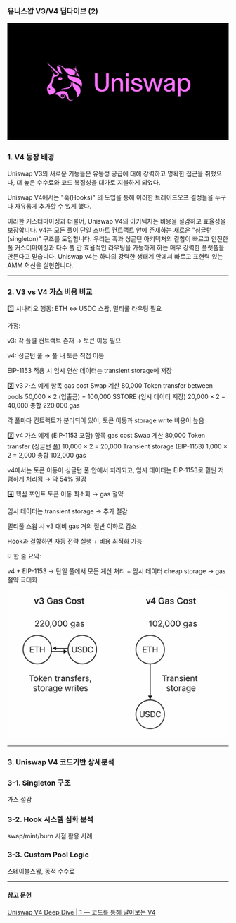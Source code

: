 ### **유니스왑 V3/V4 딥다이브 (2)**

![Main](</Advanced-Resources/Uniswap-Deep-Dive(1)/Images/Main.png>)

### **1. V4 등장 배경**

Uniswap V3의 새로운 기능들은 유동성 공급에 대해 강력하고 명확한 접근을 취했으나, 더 높은 수수료와 코드 복잡성을 대가로 지불하게 되었다.

Uniswap V4에서는 "훅(Hooks)" 의 도입을 통해 이러한 트레이드오프 결정들을 누구나 자유롭게 추가할 수 있게 했다.

이러한 커스터마이징과 더불어, Uniswap V4의 아키텍처는 비용을 절감하고 효율성을 보장합니다. v4는 모든 풀이 단일 스마트 컨트랙트 안에 존재하는 새로운 "싱글턴(singleton)" 구조를 도입합니다. 우리는 훅과 싱글턴 아키텍처의 결합이 빠르고 안전한 풀 커스터마이징과 다수 풀 간 효율적인 라우팅을 가능하게 하는 매우 강력한 플랫폼을 만든다고 믿습니다. Uniswap v4는 하나의 강력한 생태계 안에서 빠르고 표현력 있는 AMM 혁신을 실현합니다.

---

### 2. V3 vs V4 가스 비용 비교

1️⃣ 시나리오
행동: ETH ↔ USDC 스왑, 멀티풀 라우팅 필요

가정:

v3: 각 풀별 컨트랙트 존재 → 토큰 이동 필요

v4: 싱글턴 풀 → 풀 내 토큰 직접 이동

EIP-1153 적용 시 임시 연산 데이터는 transient storage에 저장

2️⃣ v3 가스 예제
항목 gas cost
Swap 계산 80,000
Token transfer between pools 50,000 × 2 (입출금) = 100,000
SSTORE (임시 데이터 저장) 20,000 × 2 = 40,000
총합 220,000 gas

각 풀마다 컨트랙트가 분리되어 있어, 토큰 이동과 storage write 비용이 높음

3️⃣ v4 가스 예제 (EIP-1153 포함)
항목 gas cost
Swap 계산 80,000
Token transfer (싱글턴 풀) 10,000 × 2 = 20,000
Transient storage (EIP-1153) 1,000 × 2 = 2,000
총합 102,000 gas

v4에서는 토큰 이동이 싱글턴 풀 안에서 처리되고, 임시 데이터는 EIP-1153로 훨씬 저렴하게 처리됨 → 약 54% 절감

4️⃣ 핵심 포인트
토큰 이동 최소화 → gas 절약

임시 데이터는 transient storage → 추가 절감

멀티풀 스왑 시 v3 대비 gas 거의 절반 이하로 감소

Hook과 결합하면 자동 전략 실행 + 비용 최적화 가능

💡 한 줄 요약:

v4 + EIP-1153 → 단일 풀에서 모든 계산 처리 + 임시 데이터 cheap storage → gas 절약 극대화

![Gas](</Advanced-Resources/Uniswap-Deep-Dive(1)/Images/V4_Gas.png>)

---

### 3. Uniswap V4 코드기반 상세분석

### 3-1. Singleton 구조

가스 절감

### 3-2. Hook 시스템 심화 분석

swap/mint/burn 시점 활용 사례

### 3-3. Custom Pool Logic

스테이블스왑, 동적 수수료

---

#### 참고 문헌

[Uniswap V4 Deep Dive | 1 — 코드를 통해 알아보는 V4](https://medium.com/decipher-media/uniswap-v4-deep-dive-1-%EC%BD%94%EB%93%9C%EB%A5%BC-%ED%86%B5%ED%95%B4-%EC%95%8C%EC%95%84%EB%B3%B4%EB%8A%94-v4-2881fa0358aa)

